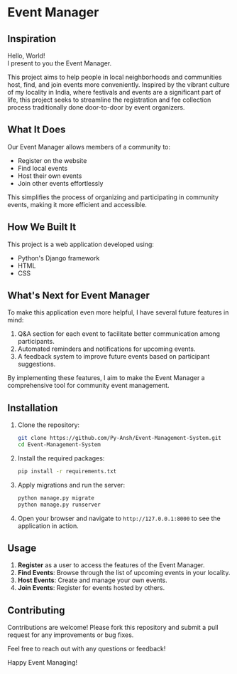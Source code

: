 # Event Manager

## Inspiration

Hello, World!  
I present to you the Event Manager.

This project aims to help people in local neighborhoods and communities host, find, and join events more conveniently. Inspired by the vibrant culture of my locality in India, where festivals and events are a significant part of life, this project seeks to streamline the registration and fee collection process traditionally done door-to-door by event organizers.

## What It Does

Our Event Manager allows members of a community to:
- Register on the website
- Find local events
- Host their own events
- Join other events effortlessly

This simplifies the process of organizing and participating in community events, making it more efficient and accessible.

## How We Built It

This project is a web application developed using:
- Python's Django framework
- HTML
- CSS


## What's Next for Event Manager

To make this application even more helpful, I have several future features in mind:
1. Q&A section for each event to facilitate better communication among participants.
2. Automated reminders and notifications for upcoming events.
3. A feedback system to improve future events based on participant suggestions.


By implementing these features, I aim to make the Event Manager a comprehensive tool for community event management.



## Installation

1. Clone the repository:
    ```sh
    git clone https://github.com/Py-Ansh/Event-Management-System.git
    cd Event-Management-System
    ```


2. Install the required packages:
    ```sh
    pip install -r requirements.txt
    ```

3. Apply migrations and run the server:
    ```sh
    python manage.py migrate
    python manage.py runserver
    ```

4. Open your browser and navigate to `http://127.0.0.1:8000` to see the application in action.


## Usage

1. **Register** as a user to access the features of the Event Manager.
2. **Find Events**: Browse through the list of upcoming events in your locality.
3. **Host Events**: Create and manage your own events.
4. **Join Events**: Register for events hosted by others.


## Contributing

Contributions are welcome! Please fork this repository and submit a pull request for any improvements or bug fixes.



Feel free to reach out with any questions or feedback!

Happy Event Managing!


